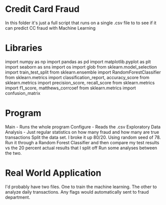 # Credit Card Fraud
In this folder it's just a full script that runs on a single .csv file to to see if it can predict CC fraud with Machine Learning

# Libraries
import numpy as np
import pandas as pd
import matplotlib.pyplot as plt
import seaborn as sns
import os
import glob
from sklearn.model_selection import train_test_split
from sklearn.ensemble import RandomForestClassifier
from sklearn.metrics import classification_report, accuracy_score 
from sklearn.metrics import precision_score, recall_score
from sklearn.metrics import f1_score, matthews_corrcoef
from sklearn.metrics import confusion_matrix

# Program
Main - Runs the whole program
Configure - Reads the .csv
Exploratory Data Analysis - Just regular statistics on how many fraud and how many are true transactions
Split the data set.  I broke it up 80/20.  Using random seed of 78.  
Run it through a Random Forest Classifier and then compare my test results vs the 20 percent actual results that I split off
Run some analyses between the two.

# Real World Application
I'd probably have two files.  One to train the machine learning.  The other to analyze daily transactions.  Any flags would automatically sent to fraud department.
